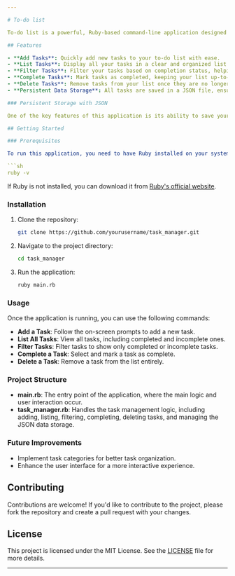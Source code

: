 ```yaml
---

# To-do list

To-do list is a powerful, Ruby-based command-line application designed to help you efficiently manage your daily tasks. With its robust features, this tool enables you to add, list, filter, delete, and mark tasks as completed, ensuring that you stay organized and on top of your responsibilities.

## Features

- **Add Tasks**: Quickly add new tasks to your to-do list with ease.
- **List Tasks**: Display all your tasks in a clear and organized list format.
- **Filter Tasks**: Filter your tasks based on completion status, helping you focus on what's left to do.
- **Complete Tasks**: Mark tasks as completed, keeping your list up-to-date.
- **Delete Tasks**: Remove tasks from your list once they are no longer needed.
- **Persistent Data Storage**: All tasks are saved in a JSON file, ensuring that your data is preserved even after the application is closed and reopened.

### Persistent Storage with JSON

One of the key features of this application is its ability to save your tasks in a JSON file (`tasks.json`). This means that every task you add, complete, or delete is saved persistently. You can close the application at any time, and when you return, your tasks will be exactly as you left them.

## Getting Started

### Prerequisites

To run this application, you need to have Ruby installed on your system. You can check if Ruby is installed by running the following command:

```sh
ruby -v
```

If Ruby is not installed, you can download it from [Ruby's official website](https://www.ruby-lang.org/en/downloads/).

### Installation

1. Clone the repository:

   ```sh
   git clone https://github.com/yourusername/task_manager.git
   ```

2. Navigate to the project directory:

   ```sh
   cd task_manager
   ```

3. Run the application:

   ```sh
   ruby main.rb
   ```

### Usage

Once the application is running, you can use the following commands:

- **Add a Task**: Follow the on-screen prompts to add a new task.
- **List All Tasks**: View all tasks, including completed and incomplete ones.
- **Filter Tasks**: Filter tasks to show only completed or incomplete tasks.
- **Complete a Task**: Select and mark a task as complete.
- **Delete a Task**: Remove a task from the list entirely.

### Project Structure

- **main.rb**: The entry point of the application, where the main logic and user interaction occur.
- **task_manager.rb**: Handles the task management logic, including adding, listing, filtering, completing, deleting tasks, and managing the JSON data storage.

### Future Improvements

- Implement task categories for better task organization.
- Enhance the user interface for a more interactive experience.

## Contributing

Contributions are welcome! If you'd like to contribute to the project, please fork the repository and create a pull request with your changes.

## License

This project is licensed under the MIT License. See the [LICENSE](LICENSE) file for more details.

---
```

